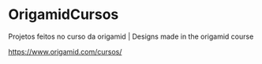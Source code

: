 # OrigamidCursos
Projetos feitos no curso da origamid | Designs made in the origamid course

https://www.origamid.com/cursos/
